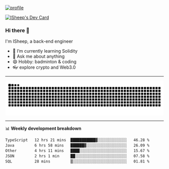 [![profile](https://user-images.githubusercontent.com/54968314/208005045-e4b42f3b-833d-4242-bfcc-e764865553a2.svg)](https://www.calligrapher.ai/)

<a href="https://app.daily.dev/linziyang1106"><img src="https://api.daily.dev/devcards/v2/i4Spwx5Skx5FpTqWcwoit.png?r=kgx&type=wide" width="652" alt="ISheep's Dev Card"/></a>

### Hi there 🐏

I'm ISheep, a back-end engineer

- 🔭 I’m currently learning Solidity
- 💬 Ask me about anything
- 😄 Hobby: badminton & coding
- 👓 explore crypto and Web3.0

-------

![](https://raw.githubusercontent.com/ISheepp/ISheepp/output/github-contribution-grid-snake.svg)

-------

📊 **Weekly development breakdown**
<!--START_SECTION:waka-->

```txt
TypeScript   12 hrs 21 mins  ███████████▓░░░░░░░░░░░░░   46.28 %
Java         6 hrs 58 mins   ██████▓░░░░░░░░░░░░░░░░░░   26.09 %
Other        4 hrs 11 mins   ████░░░░░░░░░░░░░░░░░░░░░   15.67 %
JSON         2 hrs 1 min     ██░░░░░░░░░░░░░░░░░░░░░░░   07.58 %
SQL          28 mins         ▒░░░░░░░░░░░░░░░░░░░░░░░░   01.81 %
```

<!--END_SECTION:waka-->
